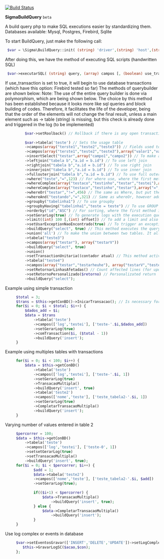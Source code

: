 [![Build Status](https://travis-ci.org/nathanfeitoza/sigmaBuildQuery.svg?branch=master)](https://travis-ci.org/nathanfeitoza/sigmaBuildQuery)

**SigmaBuildQuery** `beta`

A build query php to make SQL executions easier by standardizing them. Databases available: Mysql, Postgres, Firebird, Sqlite

To start BuildQuery, just make the following call:
   ```php
    $var = \Sigma\BuildQuery::init( (string) 'driver',(string) 'host',(string) 'database',(string) 'user',(string) 'pass'[, (array) options);
   ```
After doing this, we have the method of executing SQL scripts (handwritten SQL)
   ```php
    $var->executarSQL( (string) query, (array) campos [, (boolean) use_transaction, (boolean) use_exception_not_found] );
   ```
   If use_transaction is set to true, it will begin to use database transactions (which have this option: Firebird tested so far)
The methods of querybuilder are shown below:
        Note: The use of the entire query builder is done via polymorphism, which are being shown below. The choice by this method has been established because it looks more like sql queries and block building of codes. Therefore, it facilitates the life of the developer, being that the order of the elements will not change the final result, unless a main element such as -> table (string) is missing, but this check is already done and triggered in the log (to be implemented)

   ```php
            $var->setRoolback() // Rollback if there is any open transaction. Can be used when mixing code with transaction with no transaction. Obs: Does not polymorphism because it is a method of containment / prevention of errors
            
            $var->tabela('teste') // Sets the usage table
            ->campos(array("terste1","teste2","teste3")) // Fields used to make select, one can only pass an empty array: [''], and it will search all the fields of the table, or ['*'], or the field names
            ->campos(array("terste1","teste2","teste3"),array("valor1","valor2","valor3")) // Fields and their respective values to be inserted or updated
            ->insertSelect("testar",array("campo1","campo2")) // To make an insert using a select, insert test set (select field1, field2 from table1)
            ->leftjoin("tabela b","a.id = b.id") // To use left join
            ->rightjoin("tabela b","a.id = b.id") // To use right join
            ->innerjoin("tabela b","a.id = b.id") // To use inner join
            ->fullouterjoin("tabela b","a.id = b.id") // To use full outer join
            ->where("teste","=",123) // For where use, where the first method is the fields, the second the comparative and the third the value to be compared
            ->whereComplex(array("testaco","testinho","testar","testei"),array("=","!=","=","!="),array("456","789","856","1"),array("OR", "AND","OR","OR")) // For a where with multiple attributes. Ex: WHERE (field = 1) AND (field2 = 3) OR (fields3 = 2)
            ->whereComplex(array("testaco","testinho","testar"),array("=","!=","="),array("456","789","856"),array("OR", "AND","OR"))
            ->whereOr("testar","!=",456) // The same as Where, but put the OR in front, this way, where it should be called before, otherwise it will cause an sql error
            ->whereAnd("testando","=",321) // Same as whereOr, however add the And
            ->groupby("tabelinha1") // To use groupby
            ->groupbyHaving("tabelinha1","teste = teste") // To use GROUP BY HAVING
            ->orderby("id","ASC") // For sorting, where the first method is the field and the second sorting type
            ->setGerarLog(true) // To generate logs with the execution query in the database -> true or false (Making)
            ->limit((int) 100 [,(int) offset]) // To add a limit and also offset (offset only in postgres) to the search (functional only in mysql and postgres)
            ->setUsarExceptionNaoEncontrado(true) // To trigger an exception if no result is found in a select, if true. If false, it will fire an array of two elements, the first containing a string saying nothing was found, and the second with error code (710). By default it is true
            ->buildQuery("select", true) // This method executes the query, being defined as: buildQuery ((string) exec_type, (boolean) usar_union, (boolean) usar_transaction). The first one refers to the type of call that will be made: select, update, delete, insert
            ->union('all') // To make the union between two tables. It allows its use by setting 'all', 'union' or empty. To work, it is necessary that the previous buildQuery is set to use_union
            ->tabela("teste3")
            ->campos(array("testar"), array("testarV"))
            ->buildQuery("select", true)
            ->union()
            ->setTransactionUnitaria((contador atual) // This method activates the transaction and for this it is necessary to define the initial position of the counter and the final position. If it is not in a loop, you can put the values 1 and 1. But if it is in an array loop, for example, place ($ i, (count ($ array) - 1))
            ->tabela("teste4")
            ->campos(array("testar","testarheuhe"), array("testarV","testeF"))
            ->setRetornarLinhasAfetadas() // Count affected lines (for update, delete and insert)
            ->setRetornoPersonalizado($retorno) // Personalizated return
            ->buildQuery("select");
   ```

   Example using simple transaction
   ```php
        $total = 3;
        $trans = $this->getConBD()->InicarTransacao(); // Is necessary for maintaining the PDO Object
        for($i = 0; $i < $total; $i++) {
            $dados_add = $i;
            $data = $trans
                ->tabela('teste')
                ->campos(['log','testei'], ['teste-'.$i,$dados_add])
                ->setGerarLog(true)
                ->comTransaction($i, ($total - 1))
                ->buildQuery('insert');
        }
   ```

   Example using multiples tables with transactions
   ```php
        for($i = 0; $i < 100; $i++) {
            $data = $this->getConBD()
                ->tabela('teste')
                ->campos(['log','testei'], ['teste-'.$i, 1])
                ->setGerarLog(true)
                ->TransacaoMultipla()
                ->buildQuery('insert', true)
                ->tabela('teste2')
                ->campos(['nome','teste'], ['teste_tabela2-'.$i, 1])
                ->setGerarLog(true)
                ->CompletarTransacaoMultipla()
                ->buildQuery('insert');
        }
   ```
   Varying number of values entered in table 2
   ```php
        $percorrer = 100;
        $data = $this->getConBD()
            ->tabela('teste')
            ->campos(['log','testei'], ['teste-0', 1])
            ->setsetGerarLog(true)
            ->setTransacaoMultipla()
            ->buildQuery('insert', true);
        for($i = 0; $i < $percorrer; $i++) {
                $add = 1;
                $data->tabela('teste2')
                ->campos(['nome','teste'], ['teste_tabela2-'.$i, $add])
                ->setGerarLog(true);
                
                if(($i+1) < $percorrer) {
                    $data->TransacaoMultipla()
                        ->buildQuery('insert', true);
                } else {
                    $data->CompletarTransacaoMultipla()
                        ->buildQuery('insert');
                }
        }
   ```

   Use log complex or events in database
   ```php
        $var->setEventosGravar(['INSERT','DELETE','UPDATE'])->setLogComplexo = function($con, $acao) {
           $this->GravarLogSC($acao,$con);
        };
   ```
